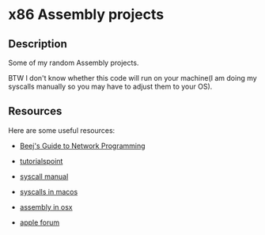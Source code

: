 # x86 Assembly projects

## Description
Some of my random Assembly projects.

BTW I don't know whether this code will run on your machine(I am doing my syscalls manually so you may have to adjust them to your OS).  


## Resources
Here are some useful resources:

- [Beej's Guide to Network Programming](http://beej.us/guide/bgnet/html/single/bgnet.html)

- [tutorialspoint](https://www.tutorialspoint.com/assembly_programming/assembly_introduction.htm)

- [syscall manual](http://man7.org/linux/man-pages/man2/syscalls.2.html)

- [syscalls in macos](https://filippo.io/making-system-calls-from-assembly-in-mac-os-x/)

- [assembly in osx](http://www.idryman.org/blog/2014/12/02/writing-64-bit-assembly-on-mac-os-x/)

- [apple forum](https://developer.apple.com/library/content/documentation/DeveloperTools/Reference/Assembler/000-Introduction/introduction.html)
